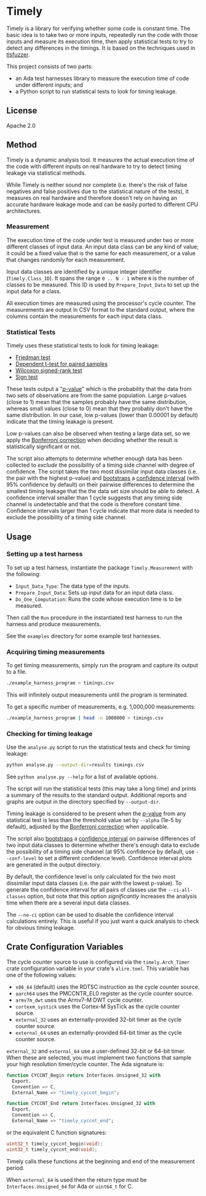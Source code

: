 # Timely

Timely is a library for verifying whether some code is constant time. The basic
idea is to take two or more inputs, repeatedly run the code with those inputs
and measure its execution time, then apply statistical tests to try to detect
any differences in the timings. It is based on the techniques used in
[tlsfuzzer](https://github.com/tlsfuzzer/tlsfuzzer).

This project consists of two parts:
 * an Ada test harnesses library to measure the execution time of code
   under different inputs; and
 * a Python script to run statistical tests to look for timing leakage.

## License

Apache 2.0

## Method

Timely is a dynamic analysis tool. It measures the actual execution time of the
code with different inputs on real hardware to try to detect timing leakage
via statistical methods.

While Timely is neither sound nor complete (i.e. there's the risk of false
negatives and false positives due to the statistical nature of the tests), it
measures on real hardware and therefore doesn't rely on having an accurate
hardware leakage mode and can be easily ported to different CPU architectures.

### Measurement

The execution time of the code under test is measured under two or more
different classes of input data. An input data class can be any kind of value;
it could be a fixed value that is the same for each measurement, or a value
that changes randomly for each measurement.

Input data classes are identified by a unique integer identifier
(`Timely.Class_ID`). It spans the range `0 .. N - 1` where `N` is the number of
classes to be measured. This ID is used by `Prepare_Input_Data` to set up the
input data for a class.

All execution times are measured using the processor's cycle counter. The
measurements are output in CSV format to the standard output, where the columns
contain the measurements for each input data class.

### Statistical Tests

Timely uses these statistical tests to look for timing leakage:
* [Friedman test](https://en.wikipedia.org/wiki/Friedman_test)
* [Dependent t-test for paired samples](https://en.wikipedia.org/wiki/Student%27s_t-test#Dependent_t-test_for_paired_samples)
* [Wilcoxon signed-rank test](https://en.wikipedia.org/wiki/Wilcoxon_signed-rank_test)
* [Sign test](https://en.wikipedia.org/wiki/Sign_test)

These tests output a "[_p_-value](https://en.wikipedia.org/wiki/P-value)" which
is the probability that the data from two sets of observations are from the
same population. Large p-values (close to 1) mean that the samples probably
have the same distribution, whereas small values (close to 0) mean that they
probably don't have the same distribution. In our case, low p-values (lower
than 0.00001 by default) indicate that the timing leakage is present.

Low p-values can also be observed when testing a large data set, so we apply
the [Bonferroni correction](https://en.wikipedia.org/wiki/Bonferroni_correction)
when deciding whether the result is statistically significant or not.

The script also attempts to determine whether enough data has been collected
to _exclude_ the possibility of a timing side channel with degree of confidence.
The script takes the two most dissimilar input data classes (i.e. the pair with the highest p-value) and
[bootstraps](https://en.wikipedia.org/wiki/Bootstrapping_(statistics)) a
[confidence interval](https://en.wikipedia.org/wiki/Confidence_interval)
(with 95% confidence by default) on their pairwise differences to
determine the smallest timing leakage that the the data set size should be able
to detect. A confidence interval smaller than 1 cycle suggests that any timing
side channel is undetectable and that the code is therefore constant time.
Confidence intervals larger than 1 cycle indicate that more data is
needed to exclude the possibility of a timing side channel.

## Usage

### Setting up a test harness

To set up a test harness, instantiate the package `Timely.Measurement` with the following:
* `Input_Data_Type`: The data type of the inputs.
* `Prepare_Input_Data`: Sets up input data for an input data class.
* `Do_One_Computation`: Runs the code whose execution time is to be measured.

Then call the `Run` procedure in the instantiated test harness to run the
harness and produce measurements.

See the `examples` directory for some example test harnesses.

### Acquiring timing measurements

To get timing measurements, simply run the program and capture its output to a file.

```sh
./example_harness_program > timings.csv
```

This will infinitely output measurements until the program is terminated.

To get a specific number of measurements, e.g. 1,000,000 measurements:

```sh
./example_harness_program | head -n 1000000 > timings.csv
```

### Checking for timing leakage

Use the `analyse.py` script to run the statistical tests and check for timing
leakage:

```sh
python analyse.py --output-dir=results timings.csv
```

See `python analyse.py --help` for a list of available options.

The script will run the statistical tests (this may take a long time) and
prints a summary of the results to the standard output. Additional reports
and graphs are output in the directory specified by `--output-dir`.

Timing leakage is considered to be present when the
[_p_-value](https://en.wikipedia.org/wiki/P-value)
from any statistical test is less than the threshold value set by `--alpha`
(1e-5 by default), adjusted by the
[Bonferroni correction](https://en.wikipedia.org/wiki/Bonferroni_correction)
when applicable.

The script also
[bootstraps](https://en.wikipedia.org/wiki/Bootstrapping_(statistics)) a
[confidence interval](https://en.wikipedia.org/wiki/Confidence_interval)
on pairwise differences of two input data classes
to determine whether there's enough data to exclude the possibility of a timing
side channel (at 95% confidence by default, use `--conf-level` to set a different
confidence level). Confidence interval plots are generated in the output directory.

By default, the confidence level is only calculated
for the two most dissimilar input data classes (i.e. the pair with the lowest
p-value). To generate the confidence interval for all pairs of classes use the
`--ci-all-classes` option, but note that this option _significantly_ increases
the analysis time when there are a several input data classes.

The `--no-ci` option can be used to disable the confidence interval calculations
entirely. This is useful if you just want a quick analysis to check for obvious
timing leakage.

## Crate Configuration Variables

The cycle counter source to use is configured via the `timely.Arch_Timer`
crate configuration variable in your crate's `alire.toml`. This variable has
one of the following values:
* `x86_64` (default) uses the RDTSC instruction as the cycle counter source.
* `aarch64` uses the PMCCNTR_EL0 register as the cycle counter source.
* `armv7m_dwt` uses the Armv7-M DWT cycle counter.
* `cortexm_systick` uses the Cortex-M SysTick as the cycle counter source.
* `external_32` uses an externally-provided 32-bit timer as the cycle counter source.
* `external_64` uses an externally-provided 64-bit timer as the cycle counter source.

`external_32` and `external_64` use a user-defined 32-bit or 64-bit timer.
When these are selected, you must implement two functions that sample your
high resolution timer/cycle counter. The Ada signature is:
```ada
function CYCCNT_Begin return Interfaces.Unsigned_32 with
  Export,
  Convention => C,
  External_Name => "timely_cyccnt_begin";

function CYCCNT_End return Interfaces.Unsigned_32 with
  Export,
  Convention => C,
  External_Name => "timely_cyccnt_end";
```

or the equivalent C function signatures:
```c
uint32_t timely_cyccnt_begin(void);
uint32_t timely_cyccnt_end(void);
```

Timely calls these functions at the beginning and end of the measurement period.

When `external_64` is used then the return type must be `Interfaces.Unsigned_64`
for Ada or `uint64_t` for C.